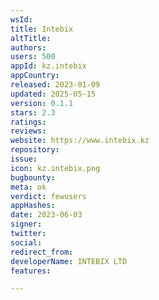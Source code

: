 ```yaml
---
wsId: 
title: Intebix
altTitle: 
authors: 
users: 500
appId: kz.intebix
appCountry: 
released: 2023-01-09
updated: 2025-05-15
version: 0.1.1
stars: 2.3
ratings: 
reviews: 
website: https://www.intebix.kz
repository: 
issue: 
icon: kz.intebix.png
bugbounty: 
meta: ok
verdict: fewusers
appHashes: 
date: 2023-06-03
signer: 
twitter: 
social: 
redirect_from: 
developerName: INTEBIX LTD
features: 

---
```


